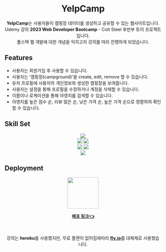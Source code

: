 <div align="center">
  <h1>YelpCamp</h1>
  <p>
    <b>YelpCamp</b>는 사용자들이 캠핑장 데이터를 생성하고 공유할 수 있는 웹사이트입니다.<br />
    Udemy 강의 <b>2023 Web Developer Bootcamp</b> - Colt Steel 후반부 토이 프로젝트입니다.<br />
    풀스택 웹 개발에 대한 개념을 익히고자 강의를 따라 진행하게 되었습니다.
  </p>
</div>

## Features
- 사용자는 회원가입 후 사용할 수 있습니다.
- 사용자는 '캠핑장(campground)'을 create, edit, remove 할 수 있습니다.
- 유저 프로필에 사용자의 개인정보와 생성한 캠핑장을 보여줍니다.
- 사용자는 설정을 통해 프로필을 수정하거나 계정을 삭제할 수 있습니다.
- 이름이나 로케이션을 통해 야영지를 검색할 수 있습니다.
- 야영지를 높은 점수 순, 리뷰 많은 순, 낮은 가격 순, 높은 가격 순으로 정렬하여 확인할 수 있습니다.

## Skill Set

<div align="center">
<img src="https://img.shields.io/badge/javascript-F7DF1E?style=for-the-badge&logo=javascript&logoColor=black"> <br/>
<img src="https://img.shields.io/badge/node.js-339933?style=for-the-badge&logo=Node.js&logoColor=white">
<img src="https://img.shields.io/badge/express-000000?style=for-the-badge&logo=express&logoColor=white"> <br />
<img src="https://img.shields.io/badge/mongoDB-47A248?style=for-the-badge&logo=MongoDB&logoColor=white">
<img src="https://img.shields.io/badge/mongoose-880000?style=for-the-badge&logo=mongoose&logoColor=white"> <br />
<img src="https://img.shields.io/badge/bootstrap-7952B3?style=for-the-badge&logo=bootstrap&logoColor=white">
</div>

## Deployment

<div align="center">
<img src="https://fly.io/static/images/brand/logo-landscape.svg" width="100px"><br/>
  
**[배포 링크👈](https://yelpcamp-toy.fly.dev/)**

  <br />
<p>강의는 <b>heroku</b>를 사용했지만, 무료 플랜이 없어짐에따라 <b><a href="https://fly.io/" target="_blank">fly.io</a></b>를 대체제로 사용했습니다.</p>
</div>

